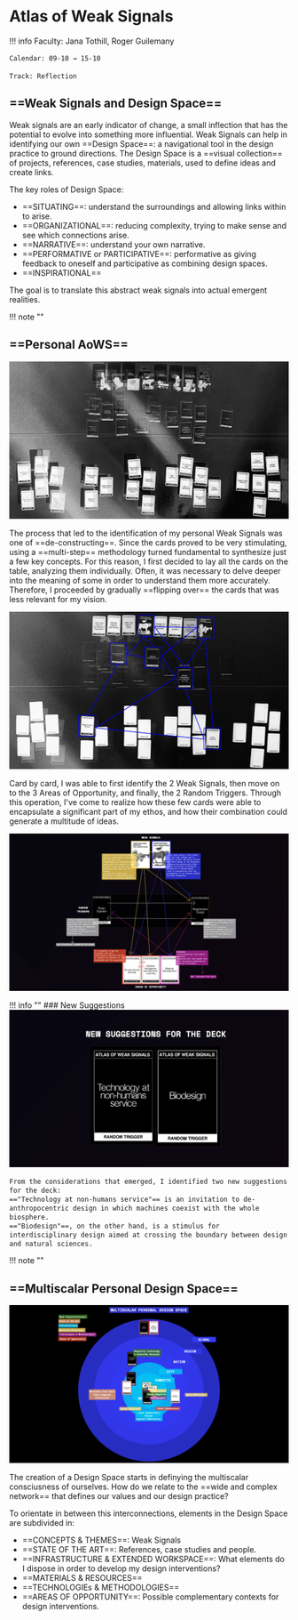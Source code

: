 # Atlas of Weak Signals

!!! info 
    Faculty: Jana Tothill, Roger Guilemany 
    
    Calendar: 09-10 → 15-10
    
    Track: Reflection


## ==Weak Signals and Design Space==

Weak signals are an early indicator of change, a small inflection that has the potential to evolve into something more influential.
Weak Signals can help in identifying our own ==Design Space==: a navigational tool in the design practice to ground directions.
The Design Space is a ==visual collection== of projects, references, case studies, materials, used to define ideas and create links.

The key roles of Design Space:

- ==SITUATING==: understand the surroundings and allowing links within to arise.
- ==ORGANIZATIONAL==: reducing complexity, trying to make sense and see which connections arise.
- ==NARRATIVE==: understand your own narrative.
- ==PERFORMATIVE or PARTICIPATIVE==: performative as giving feedback to oneself and participative as combining design spaces.
- ==INSPIRATIONAL==

The goal is to translate this abstract weak signals into actual emergent realities.

!!! note ""

## ==Personal AoWS==

![Identifying my Personal AoWs Part 1](../images/AOWS_01.jpg)


The process that led to the identification of my personal Weak Signals was one of ==de-constructing==. 
Since the cards proved to be very stimulating, using a ==multi-step== methodology turned fundamental to synthesize just a few key concepts. 
For this reason, I first decided to lay all the cards on the table, analyzing them individually. Often, it was necessary to delve deeper into the meaning of some in order to understand them more accurately. Therefore, I proceeded by gradually ==flipping over== the cards that was less relevant for my vision.


![Identifying my Personal AoWs Part 2](../images/AOWS_02.jpg)


Card by card, I was able to first identify the 2 Weak Signals, then move on to the 3 Areas of Opportunity, and finally, the 2 Random Triggers. 
Through this operation, I've come to realize how these few cards were able to encapsulate a significant part of my ethos, and how their combination could generate a multitude of ideas.


![Personal AoWs](../images/PAOWS.jpg)


!!! info ""
    ### New Suggestions
    ![Suggestions for the Deck](../images/AOWS_03.jpg)

    From the considerations that emerged, I identified two new suggestions for the deck:
    =="Technology at non-humans service"== is an invitation to de-anthropocentric design in which machines coexist with the whole biosphere.
    =="Biodesign"==, on the other hand, is a stimulus for interdisciplinary design aimed at crossing the boundary between design and natural sciences.


!!! note ""


## ==Multiscalar Personal Design Space==

![Multiscalar Personal Design Space](../images/MSPDS.jpg)

The creation of a Design Space starts in definying the multiscalar consciusness of ourselves.
How do we relate to the ==wide and complex network== that defines our values and our design practice? 

To orientate in between this interconnections, elements in the Design Space are subdivided in:

- ==CONCEPTS & THEMES==: Weak Signals
- ==STATE OF THE ART==: References, case studies and people.
- ==INFRASTRUCTURE & EXTENDED WORKSPACE==: What elements do I dispose in order to develop my design interventions? 
- ==MATERIALS & RESOURCES==
- ==TECHNOLOGIEs & METHODOLOGIES==
- ==AREAS OF OPPORTUNITY==: Possible complementary contexts for design interventions.
 